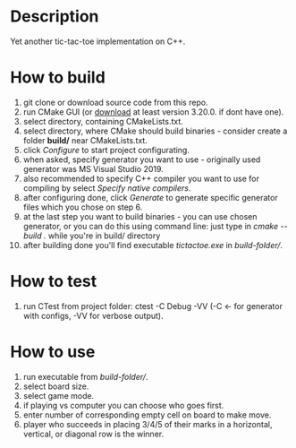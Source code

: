 # Description
Yet another tic-tac-toe implementation on C++.

# How to build
1. git clone or download source code from this repo.
2. run CMake GUI (or [download](https://cmake.org/download/) at least version 3.20.0. if dont have one).
3. select directory, containing CMakeLists.txt.
4. select directory, where CMake should build binaries - consider create a folder **build/** near CMakeLists.txt.
5. click *Configure* to start project configurating.
6. when asked, specify generator you want to use - originally used generator was MS Visual Studio 2019.
7. also recommended to specify C++ compiler you want to use for compiling by select *Specify native compilers*.
8. after configuring done, click *Generate* to generate specific generator files which you chose on step 6.
9. at the last step you want to build binaries - you can use chosen generator, or you can do this using command line: just type in *cmake --build .* while you're in build/ directory
10. after building done you'll find executable *tictactoe.exe* in *build-folder/*.

# How to test
1. run CTest from project folder: ctest -C Debug -VV (-C <config> <- for generator with configs, -VV for verbose output).

# How to use
1. run executable from *build-folder/*.
2. select board size.
3. select game mode.
4. if playing vs computer you can choose who goes first.
5. enter number of corresponding empty cell on board to make move.
6. player who succeeds in placing 3/4/5 of their marks in a horizontal, vertical, or diagonal row is the winner.
